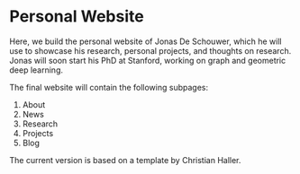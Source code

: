 # Personal Website

Here, we build the personal website of Jonas De Schouwer, which he will use to showcase his research, personal projects, and thoughts on research. Jonas will soon start his PhD at Stanford, working on graph and geometric deep learning.

The final website will contain the following subpages:
1. About
2. News
3. Research
4. Projects
5. Blog

The current version is based on a template by Christian Haller.